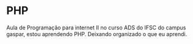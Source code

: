 # PHP

Aula de Programação para internet II no curso ADS do IFSC do campus gaspar, estou aprendendo PHP.
Deixando organizado o que eu aprendi.